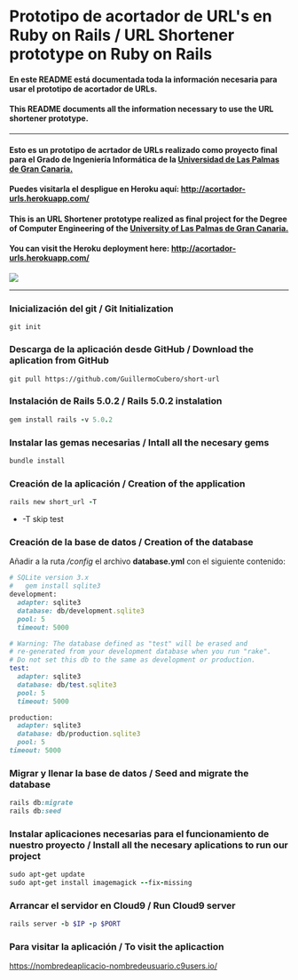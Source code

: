 # Prototipo de acortador de URL's en Ruby on Rails / URL Shortener prototype on Ruby on Rails
#### En este README está documentada toda la información necesaria para usar el prototipo de acortador de URLs.
#### This README documents all the information necessary to use the URL shortener prototype.
***
#### Esto es un prototipo de acrtador de URLs realizado como proyecto final para el Grado de Ingeniería Informática de la [Universidad de Las Palmas de Gran Canaria.](http://www.ulpgc.es/) 
#### Puedes visitarla el despligue en Heroku aquí: http://acortador-urls.herokuapp.com/
#### This is an URL Shortener prototype realized as final project for the Degree of Computer Engineering of the [University of Las Palmas de Gran Canaria.](http://www.ulpgc.es/)
#### You can visit the Heroku deployment here: http://acortador-urls.herokuapp.com/

![](http://imgur.com/VGGenya.jpg)

***

### Inicialización del git / Git Initialization
```
git init
```

### Descarga de la aplicación desde GitHub / Download the aplication from GitHub
```
git pull https://github.com/GuillermoCubero/short-url
```

### Instalación de Rails 5.0.2 / Rails 5.0.2 instalation
```ruby
gem install rails -v 5.0.2
```

### Instalar las gemas necesarias / Intall all the necesary gems
```ruby
bundle install
```
  
### Creación de la aplicación / Creation of the application
```ruby
rails new short_url -T
```
  
- -T skip test

### Creación de la base de datos / Creation of the database

Añadir a la ruta */config* el archivo **database.yml** con el siguiente contenido:

```ruby
# SQLite version 3.x
#   gem install sqlite3
development:
  adapter: sqlite3
  database: db/development.sqlite3
  pool: 5
  timeout: 5000

# Warning: The database defined as "test" will be erased and
# re-generated from your development database when you run "rake".
# Do not set this db to the same as development or production.
test:
  adapter: sqlite3
  database: db/test.sqlite3
  pool: 5
  timeout: 5000

production:
  adapter: sqlite3
  database: db/production.sqlite3
  pool: 5
timeout: 5000
```

### Migrar y llenar la base de datos / Seed and migrate the database

```ruby
rails db:migrate
rails db:seed
```

### Instalar aplicaciones necesarias para el funcionamiento de nuestro proyecto / Install all the necesary aplications to run our project
```ruby
sudo apt-get update
sudo apt-get install imagemagick --fix-missing
```

### Arrancar el servidor en Cloud9 / Run Cloud9 server
```ruby
rails server -b $IP -p $PORT
```

### Para visitar la aplicación / To visit the aplicaction
https://nombredeaplicacio-nombredeusuario.c9users.io/
